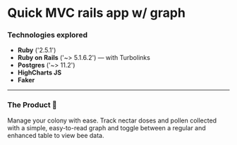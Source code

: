 # Quick MVC rails app w/ graph

### Technologies explored
* **Ruby** ('2.5.1')
* **Ruby on Rails** ('~> 5.1.6.2') — with Turbolinks
* **Postgres** ('~> 11.2')
* **HighCharts JS**
* **Faker**

---

### The Product 🐝
Manage your colony with ease. Track nectar doses and pollen collected with a simple, easy-to-read graph and toggle between a regular and enhanced table to view bee data.